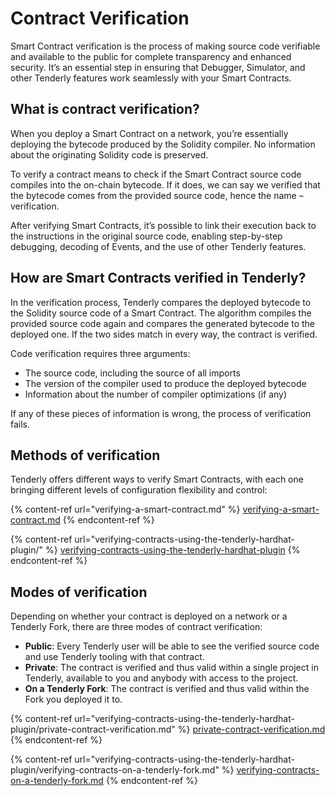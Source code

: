 # Contract Verification

Smart Contract verification is the process of making source code verifiable and available to the public for complete transparency and enhanced security. It’s an essential step in ensuring that Debugger, Simulator, and other Tenderly features work seamlessly with your Smart Contracts.

## What is contract verification?

When you deploy a Smart Contract on a network, you’re essentially deploying the bytecode produced by the Solidity compiler. No information about the originating Solidity code is preserved.

To verify a contract means to check if the Smart Contract source code compiles into the on-chain bytecode. If it does, we can say we verified that the bytecode comes from the provided source code, hence the name – verification.&#x20;

After verifying Smart Contracts, it’s possible to link their execution back to the instructions in the original source code, enabling step-by-step debugging, decoding of Events, and the use of other Tenderly features.

## How are Smart Contracts verified in Tenderly?

In the verification process, Tenderly compares the deployed bytecode to the Solidity source code of a Smart Contract. The algorithm compiles the provided source code again and compares the generated bytecode to the deployed one. If the two sides match in every way, the contract is verified.

Code verification requires three arguments:&#x20;

* The source code, including the source of all imports
* The version of the compiler used to produce the deployed bytecode
* Information about the number of compiler optimizations (if any)

&#x20;If any of these pieces of information is wrong, the process of verification fails.

## Methods of verification

Tenderly offers different ways to verify Smart Contracts, with each one bringing different levels of configuration flexibility and control:

{% content-ref url="verifying-a-smart-contract.md" %}
[verifying-a-smart-contract.md](verifying-a-smart-contract.md)
{% endcontent-ref %}

{% content-ref url="verifying-contracts-using-the-tenderly-hardhat-plugin/" %}
[verifying-contracts-using-the-tenderly-hardhat-plugin](verifying-contracts-using-the-tenderly-hardhat-plugin/)
{% endcontent-ref %}

## Modes of verification

Depending on whether your contract is deployed on a network or a Tenderly Fork, there are three modes of contract verification:

* **Public**: Every Tenderly user will be able to see the verified source code and use Tenderly tooling with that contract.
* **Private**: The contract is verified and thus valid within a single project in Tenderly, available to you and anybody with access to the project.
* **On a Tenderly Fork**: The contract is verified and thus valid within the Fork you deployed it to.

{% content-ref url="verifying-contracts-using-the-tenderly-hardhat-plugin/private-contract-verification.md" %}
[private-contract-verification.md](verifying-contracts-using-the-tenderly-hardhat-plugin/private-contract-verification.md)
{% endcontent-ref %}

{% content-ref url="verifying-contracts-using-the-tenderly-hardhat-plugin/verifying-contracts-on-a-tenderly-fork.md" %}
[verifying-contracts-on-a-tenderly-fork.md](verifying-contracts-using-the-tenderly-hardhat-plugin/verifying-contracts-on-a-tenderly-fork.md)
{% endcontent-ref %}
